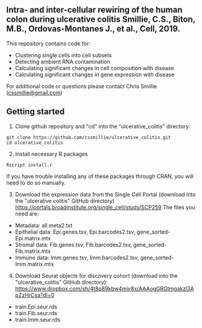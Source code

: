 Intra- and inter-cellular rewiring of the human colon during ulcerative colitis
Smillie, C.S., Biton, M.B., Ordovas-Montanes J., et al., Cell, 2019.
-------------------------------------------------------------------------------

This repository contains code for:
- Clustering single cells into cell subsets
- Detecting ambient RNA contamination
- Calculating significant changes in cell composition with disease
- Calculating significant changes in gene expression with disease

For additional code or questions please contact Chris Smillie (cssmillie@gmail.com)

## Getting started


1. Clone github repository and "cd" into the "ulcerative_colitis" directory:
```
git clone https://github.com/cssmillie/ulcerative_colitis.git
cd ulcerative_colitis
```


2. Install necessary R packages
```
Rscript install.r
```
If you have trouble installing any of these packages through CRAN, you will need to do so manually.


3. Download the expression data from the Single Cell Portal (download into the "ulcerative colitis" GitHub directory)
https://portals.broadinstitute.org/single_cell/study/SCP259
The files you need are:
- Metadata: all.meta2.txt
- Epithelial data: Epi.genes.tsv, Epi.barcodes2.tsv, gene_sorted-Epi.matrix.mtx
- Stromal data: Fib.genes.tsv, Fib.barcodes2.tsv, gene_sorted-Fib.matrix.mtx
- Immune data: Imm.genes.tsv, Imm.barcodes2.tsv, gene_sorted-Imm.matrix.mtx


4. Download Seurat objects for discovery cohort (download into the "ulcerative_colitis" GitHub directory):
https://www.dropbox.com/sh/4t8p89kbw4miy8x/AAAogGRGtmgakzl3ApZzHrCsa?dl=0
- train.Epi.seur.rds
- train.Fib.seur.rds
- train.Imm.seur.rds


